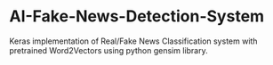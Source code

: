 # AI-Fake-News-Detection-System
Keras implementation of Real/Fake News Classification system with pretrained Word2Vectors using python gensim library.
